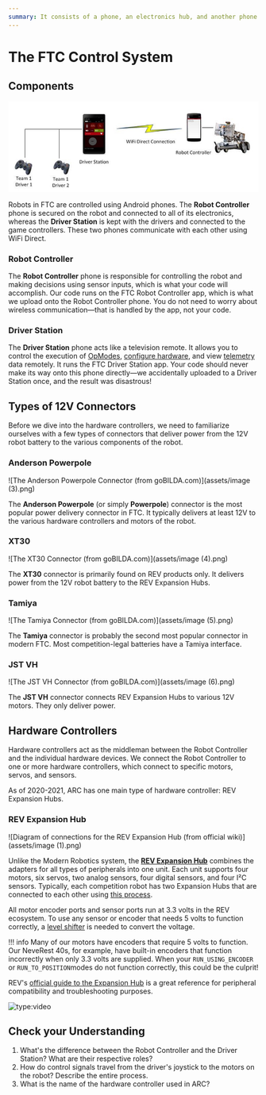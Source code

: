 ```yaml
---
summary: It consists of a phone, an electronics hub, and another phone.
---
```


# The FTC Control System

## Components

![Components of the FTC Control System (from official wiki)](assets/image.png)

Robots in FTC are controlled using Android phones. The **Robot Controller** phone is secured on the robot and connected to all of its electronics, whereas the **Driver Station** is kept with the drivers and connected to the game controllers. These two phones communicate with each other using WiFi Direct.

### Robot Controller

The **Robot Controller** phone is responsible for controlling the robot and making decisions using sensor inputs, which is what your code will accomplish. Our code runs on the FTC Robot Controller app, which is what we upload onto the Robot Controller phone. You do not need to worry about wireless communication—that is handled by the app, not your code.

### Driver Station

The **Driver Station** phone acts like a television remote. It allows you to control the execution of [OpModes](opmodes/defining-the-opmode.md), [configure hardware](hardware-interaction/configuration.md), and view [telemetry](opmodes/telemetry-and-debugging.md) data remotely. It runs the FTC Driver Station app. Your code should never make its way onto this phone directly—we accidentally uploaded to a Driver Station once, and the result was disastrous!

## Types of 12V Connectors

Before we dive into the hardware controllers, we need to familiarize ourselves with a few types of connectors that deliver power from the 12V robot battery to the various components of the robot.

### Anderson Powerpole

![The Anderson Powerpole Connector (from goBILDA.com)](assets/image (3).png)

The **Anderson Powerpole** (or simply **Powerpole**) connector is the most popular power delivery connector in FTC. It typically delivers at least 12V to the various hardware controllers and motors of the robot.

### XT30

![The XT30 Connector (from goBILDA.com)](assets/image (4).png)

The **XT30** connector is primarily found on REV products only. It delivers power from the 12V robot battery to the REV Expansion Hubs.

### Tamiya

![The Tamiya Connector (from goBILDA.com)](assets/image (5).png)

The **Tamiya** connector is probably the second most popular connector in modern FTC. Most competition-legal batteries have a Tamiya interface.

### JST VH

![The JST VH Connector (from goBILDA.com)](assets/image (6).png)

The **JST VH** connector connects REV Expansion Hubs to various 12V motors. They only deliver power.

## Hardware Controllers

Hardware controllers act as the middleman between the Robot Controller and the individual hardware devices. We connect the Robot Controller to one or more hardware controllers, which connect to specific motors, servos, and sensors.

As of 2020-2021, ARC has one main type of hardware controller: REV Expansion Hubs.

### REV Expansion Hub

![Diagram of connections for the REV Expansion Hub (from official wiki)](assets/image (1).png)

Unlike the Modern Robotics system, the [**REV Expansion Hub**](http://www.revrobotics.com/rev-31-1153/) combines the adapters for all types of peripherals into one unit. Each unit supports four motors, six servos, two analog sensors, four digital sensors, and four I²C sensors. Typically, each competition robot has two Expansion Hubs that are connected to each other using [this process](https://github.com/ftctechnh/ftc\_app/wiki/Using-Two-Expansion-Hubs).

All motor encoder ports and sensor ports run at 3.3 volts in the REV ecosystem. To use any sensor or encoder that needs 5 volts to function correctly, a [level shifter](http://www.revrobotics.com/REV-31-1389/) is needed to convert the voltage.

!!! info
    Many of our motors have encoders that require 5 volts to function. Our NeveRest 40s, for example, have built-in encoders that function incorrectly when only 3.3 volts are supplied. When your `RUN_USING_ENCODER` or `RUN_TO_POSITION`modes do not function correctly, this could be the culprit!


REV's [official guide to the Expansion Hub](https://www.revrobotics.com/content/docs/REV-31-1153-GS.pdf) is a great reference for peripheral compatibility and troubleshooting purposes.

![type:video](https://youtube.com/embed/fU1GXteByJw)

## Check your Understanding

1. What's the difference between the Robot Controller and the Driver Station? What are their respective roles?
2. How do control signals travel from the driver's joystick to the motors on the robot? Describe the entire process.
3. What is the name of the hardware controller used in ARC?
